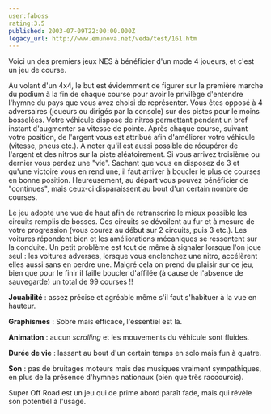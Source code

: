 ```yaml
---
user:faboss
rating:3.5
published: 2003-07-09T22:00:00.000Z
legacy_url: http://www.emunova.net/veda/test/161.htm
---
```

Voici un des premiers jeux NES à bénéficier d'un mode 4 joueurs, et c'est un jeu de course.  

  

Au volant d'un 4x4, le but est évidemment de figurer sur la première marche du podium à la fin de chaque course pour avoir le privilège d'entendre l'hymne du pays que vous avez choisi de représenter. Vous êtes opposé à 4 adversaires (joueurs ou dirigés par la console) sur des pistes pour le moins bosselées. Votre véhicule dispose de nitros permettant pendant un bref instant d'augmenter sa vitesse de pointe. Après chaque course, suivant votre position, de l'argent vous est attribué afin d'améliorer votre véhicule (vitesse, pneus etc.). À noter qu'il est aussi possible de récupérer de l'argent et des nitros sur la piste aléatoirement. Si vous arrivez troisième ou dernier vous perdez une "vie". Sachant que vous en disposez de 3 et qu'une victoire vous en rend une, il faut arriver à boucler le plus de courses en bonne position. Heureusement, au départ vous pouvez bénéficier de "continues", mais ceux-ci disparaissent au bout d'un certain nombre de courses.  

  

Le jeu adopte une vue de haut afin de retranscrire le mieux possible les circuits remplis de bosses. Ces circuits se dévoilent au fur et à mesure de votre progression (vous courez au début sur 2 circuits, puis 3 etc.). Les voitures répondent bien et les améliorations mécaniques se ressentent sur la conduite. Un petit problème est tout de même à signaler lorsque l'on joue seul : les voitures adverses, lorsque vous enclenchez une nitro, accélèrent elles aussi sans en perdre une. Malgré cela on prend du plaisir sur ce jeu, bien que pour le finir il faille boucler d'affilée (à cause de l'absence de sauvegarde) un total de 99 courses !!  

  

**Jouabilité** : assez précise et agréable même s'il faut s'habituer à la vue en hauteur.  

  

**Graphismes** : Sobre mais efficace, l'essentiel est là.  

  

**Animation** : aucun _scrolling_ et les mouvements du véhicule sont fluides.  

  

**Durée de vie** : lassant au bout d'un certain temps en solo mais fun à quatre.  

  

**Son** : pas de bruitages moteurs mais des musiques vraiment sympathiques, en plus de la présence d'hymnes nationaux (bien que très raccourcis).  

  

Super Off Road est un jeu qui de prime abord paraît fade, mais qui révèle son potentiel à l'usage.